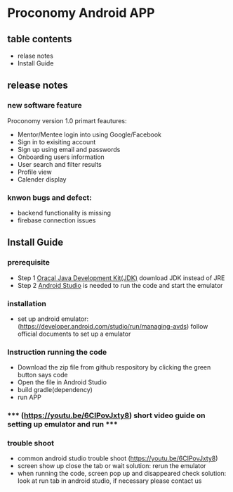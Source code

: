 # Proconomy Android APP
## table contents
* relase notes
* Install Guide
## release notes
### new software feature
Proconomy version 1.0 primart feautures:
* Mentor/Mentee login into using Google/Facebook
* Sign in to exisiting account
* Sign up using email and passwords
* Onboarding users information
* User search and filter results
* Profile view
* Calender display
### knwon bugs and defect:
* backend functionality is missing
* firebase connection issues
## Install Guide
### prerequisite
- Step 1 [Oracal Java Development Kit(JDK)](https://www.oracle.com/java/technologies/downloads/) download JDK instead of JRE
- Step 2 [Android Studio](https://developer.android.com/studio) is needed to run the code and start the emulator
### installation
- set up android emulator: (https://developer.android.com/studio/run/managing-avds) follow official documents
to set up a emulator

### Instruction running the code
* Download the zip file from github respository by clicking the green button says code
* Open the file in Android Studio
* build gradle(dependency) 
* run APP
### *** (https://youtu.be/6CIPovJxty8) short video guide on setting up emulator and run ***

### trouble shoot 
* common android studio trouble shoot (https://youtu.be/6CIPovJxty8)
* screen show up close the tab or wait 
solution: rerun the emulator
* when running the code, screen pop up and disappeared check 
solution: look at run tab in android studio, if necessary please contact us









